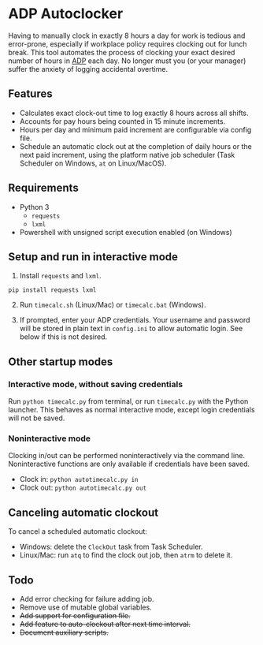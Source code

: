 # ADP Autoclocker

Having to manually clock in exactly 8 hours a day for work is tedious and
error-prone, especially if workplace policy requires clocking out for lunch
break. This tool automates the process of clocking your exact desired number
of hours in [ADP](http://workforcenow.adp.com) each day. No longer must you
(or your manager) suffer the anxiety of logging accidental overtime.

## Features

* Calculates exact clock-out time to log exactly 8 hours across all shifts.
* Accounts for pay hours being counted in 15 minute increments.
* Hours per day and minimum paid increment are configurable via config file.
* Schedule an automatic clock out at the completion of daily hours or the next
paid increment, using the platform native job scheduler (Task Scheduler on
Windows, `at` on Linux/MacOS).

## Requirements
* Python 3
    * `requests`
    * `lxml`
* Powershell with unsigned script execution enabled (on Windows)

## Setup and run in interactive mode
1. Install `requests` and `lxml`.

`pip install requests lxml`

2. Run `timecalc.sh` (Linux/Mac) or `timecalc.bat` (Windows).

3. If prompted, enter your ADP credentials. Your username and password will
be stored in plain text in `config.ini` to allow automatic login. See below
if this is not desired.

## Other startup modes

### Interactive mode, without saving credentials

Run `python timecalc.py` from terminal, or run `timecalc.py` with the Python
launcher. This behaves as normal interactive mode, except login credentials
will not be saved.

### Noninteractive mode

Clocking in/out can be performed noninteractively via the command line.
Noninteractive functions are only available if credentials have been saved.

* Clock in: `python autotimecalc.py in`
* Clock out: `python autotimecalc.py out`

## Canceling automatic clockout

To cancel a scheduled automatic clockout:

* Windows: delete the `ClockOut` task from Task Scheduler.
* Linux/Mac: run `atq` to find the clock out job, then `atrm` to delete it.

## Todo
* Add error checking for failure adding job.
* Remove use of mutable global variables.
* ~~Add support for configuration file.~~
* ~~Add feature to auto-clockout after next time interval.~~
* ~~Document auxiliary scripts.~~
